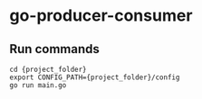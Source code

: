 # go-producer-consumer

## Run commands 

```
cd {project_folder}
export CONFIG_PATH={project_folder}/config
go run main.go
```